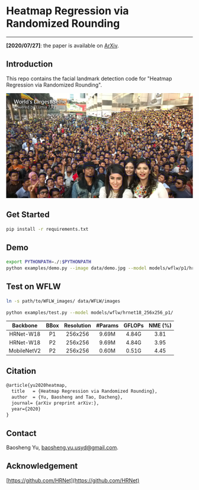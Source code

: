 # Heatmap Regression via Randomized Rounding
----

**[2020/07/27]**: the paper is available on [ArXiv]().


## Introduction

This repo contains the facial landmark detection code for "Heatmap Regression via Randomized Rounding".

![demo image](data/selfie.jpg.png)

## Get Started

````bash
pip install -r requirements.txt
````

## Demo
````bash
export PYTHONPATH=./:$PYTHONPATH
python examples/demo.py --image data/demo.jpg --model models/wflw/p1/hrnet18/256x256/
````

## Test on WFLW

```bash
ln -s path/to/WFLW_images/ data/WFLW/images
```

````bash
python examples/test.py --model models/wflw/hrnet18_256x256_p1/
````

| Backbone | BBox | Resolution | #Params | GFLOPs | NME (%)| 
|:--:|:--:|:--:|:--:|:--:|:--:|
| HRNet-W18 | P1 | 256x256 | 9.69M | 4.84G | 3.81 |
| HRNet-W18 | P2 | 256x256 | 9.69M | 4.84G | 3.95 |
| MobileNetV2 | P2 | 256x256 | 0.60M | 0.51G | 4.45 |

## Citation

```
@article{yu2020heatmap,
  title   = {Heatmap Regression via Randomized Rounding},
  author  = {Yu, Baosheng and Tao, Dacheng},
  journal= {arXiv preprint arXiv:},
  year={2020}
}
```


## Contact

Baosheng Yu, baosheng.yu.usyd@gmail.com.


## Acknowledgement

[https://github.com/HRNet](https://github.com/HRNet)

